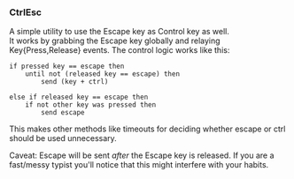 ### CtrlEsc

A simple utility to use the Escape key as Control key as well.  
It works by grabbing the Escape key globally and relaying Key{Press,Release}
events. The control logic works like this:

    if pressed key == escape then
        until not (released key == escape) then
            send (key + ctrl)

    else if released key == escape then
        if not other key was pressed then
            send escape

This makes other methods like timeouts for deciding whether escape or ctrl
should be used unnecessary.

Caveat: Escape will be sent *after* the Escape key is released. If you are
a fast/messy typist you'll notice that this might interfere with your habits.
